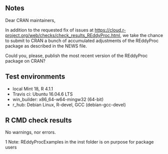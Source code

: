 ## Notes
Dear CRAN maintainers,

In addition to the requested fix of issues at https://cloud.r-project.org/web/checks/check_results_REddyProc.html, 
we take the chance to submit to CRAN a bunch of accumulated adjustments of
the REddyProc package as described in the NEWS file.

Could you, please, publish the most recent version of the REddyProc package
on CRAN?

## Test environments
* local Mint 18, R 4.1.1
* Travis ci: Ubuntu 16.04.6 LTS
* win_builder: x86_64-w64-mingw32 (64-bit)
* r_hub: Debian Linux, R-devel, GCC (debian-gcc-devel)

## R CMD check results
No warnings, nor errors.

1 Note:
REddyProcExamples in the inst folder is on purpose for package users

